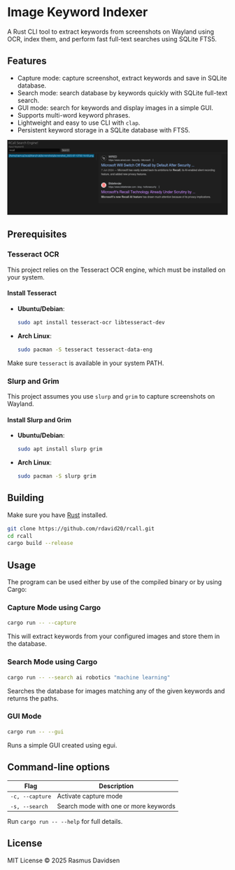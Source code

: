# Image Keyword Indexer

A Rust CLI tool to extract keywords from screenshots on Wayland using OCR, index them, and perform fast full-text searches using SQLite FTS5.

## Features

- Capture mode: capture screenshot, extract keywords and save in SQLite database.
- Search mode: search database by keywords quickly with SQLite full-text search.
- GUI mode: search for keywords and display images in a simple GUI.
- Supports multi-word keyword phrases.
- Lightweight and easy to use CLI with `clap`.
- Persistent keyword storage in a SQLite database with FTS5.

![My Image](gui_example.png)

## Prerequisites

### Tesseract OCR

This project relies on the Tesseract OCR engine, which must be installed on your system.

#### Install Tesseract

- **Ubuntu/Debian**:

  ```bash
  sudo apt install tesseract-ocr libtesseract-dev
  ```

- **Arch Linux**:

  ```bash
  sudo pacman -S tesseract tesseract-data-eng
  ```

Make sure `tesseract` is available in your system PATH.

### Slurp and Grim

This project assumes you use `slurp` and `grim` to capture screenshots on Wayland.

#### Install Slurp and Grim

- **Ubuntu/Debian**:

  ```bash
  sudo apt install slurp grim
  ```

- **Arch Linux**:

  ```bash
  sudo pacman -S slurp grim
  ```

## Building

Make sure you have [Rust](https://www.rust-lang.org/tools/install) installed.

```bash
git clone https://github.com/rdavid20/rcall.git
cd rcall
cargo build --release
```

## Usage
The program can be used either by use of the compiled binary or by using Cargo:

### Capture Mode using Cargo

```bash
cargo run -- --capture
```

This will extract keywords from your configured images and store them in the database.

### Search Mode using Cargo

```bash
cargo run -- --search ai robotics "machine learning"
```

Searches the database for images matching any of the given keywords and returns the paths.

### GUI Mode
```bash
cargo run -- --gui
```

Runs a simple GUI created using egui.


## Command-line options

| Flag            | Description                              |
|-----------------|----------------------------------------|
| `-c, --capture` | Activate capture mode                   |
| `-s, --search`  | Search mode with one or more keywords  |

Run `cargo run -- --help` for full details.

## License

MIT License © 2025 Rasmus Davidsen
